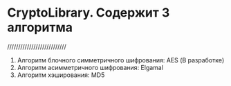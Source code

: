 # CryptoLibrary. Содержит 3 алгоритма 
///////////////////////////
1. Алгоритм блочного симметричного шифрования: AES (В разработке)
2. Алгоритм асимметричного шифрования: Elgamal
3. Алгоритм хэширования: MD5
